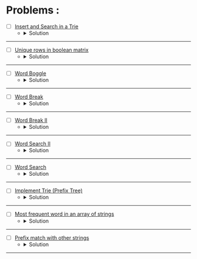 # Problems :

* [ ] [Insert and Search in a Trie](https://www.geeksforgeeks.org/problems/trie-insert-and-search0651/1?page=1&category=Trie&sortBy=submissions) 
    * <details>
        <summary> Solution </summary>

        ```c++
            //{ Driver Code Starts
            // Initial function template for C++

            #include <bits/stdc++.h>

            using namespace std;

            // Alphabet size (# of symbols)
            #define ALPHABET_SIZE (26)

            // Converts key current character into index
            // use only 'a' through 'z' and lower case
            #define CHAR_TO_INDEX(c) ((int)c - (int)'a')

            // trie node
            struct TrieNode {
                struct TrieNode *children[ALPHABET_SIZE];

                // isLeaf is true if the node represents
                // end of a word
                bool isLeaf;
            };

            // Returns new trie node (initialized to NULLs)
            struct TrieNode *getNode(void) {
                struct TrieNode *pNode = NULL;

                pNode = (struct TrieNode *) malloc(sizeof(struct TrieNode));

                if (pNode) {
                    int i;

                    pNode->isLeaf = false;

                    for (i = 0; i < ALPHABET_SIZE; i++) pNode->children[i] = NULL;
                }

                return pNode;
            }


            // } Driver Code Ends
            // User function template for C++

            // trie node
            /*
            struct TrieNode {
                struct TrieNode *children[ALPHABET_SIZE];

                // isLeaf is true if the node represents
                // end of a word
                bool isLeaf;
            };
            */
            class Solution
            {
                public:
                    //Function to insert string into TRIE.
                    void insert(struct TrieNode *root, string key)
                    {
                        // code here
                        TrieNode* currentNode = root;
                        for(auto &ch: key){
                            if(currentNode->children[ch - 'a'] == nullptr){
                                currentNode->children[ch - 'a'] = getNode();
                            }
                            currentNode = currentNode->children[ch - 'a'];
                        }
                        currentNode->isLeaf = true;
                    }
                    
                    //Function to use TRIE data structure and search the given string.
                    bool search(struct TrieNode *root, string key) 
                    {
                        // code here
                        TrieNode* currentNode = root;
                        for(auto &ch: key){
                            if(currentNode->children[ch - 'a'] == nullptr)
                                return false;
                            currentNode = currentNode->children[ch - 'a'];
                        }
                        return currentNode->isLeaf;
                    }
            };

            //{ Driver Code Starts.

            // Driver
            int main() {
                // freopen("input.txt", "r", stdin);
                // freopen("output.txt", "w", stdout);
                int t;
                cin >> t;
                while (t--) {
                    // Input keys (use only 'a' through 'z' and lower case)
                    int n;
                    cin >> n;
                    string keys[n];

                    for (int i = 0; i < n; i++) {
                        cin >> keys[i];
                    }
                    
                    Solution obj;
                    struct TrieNode *root = getNode();
                    // Construct trie
                    for (int i = 0; i < n; i++) obj.insert(root, keys[i]);

                    string abc;

                    cin >> abc;
                    // Search for different keys

                    if (obj.search(root, abc))
                        cout << "1\n";
                    else
                        cout << "0\n";
                    // char ex;
                    // cin >> ex;
                    // cout << ex << "\n";
                }
                return 0;
            }
            // } Driver Code Ends
        
    </details>

---


* [ ] [Unique rows in boolean matrix](https://www.geeksforgeeks.org/problems/unique-rows-in-boolean-matrix/1?page=1&category=Trie&sortBy=submissions) 
    * <details>
        <summary> Solution </summary>

        ```c++
            //{ Driver Code Starts
            #include<bits/stdc++.h>
            using namespace std;
            #define MAX 1000

            vector<vector<int>> uniqueRow(int M[MAX][MAX],int row,int col);


            // } Driver Code Ends

            struct TrieNode {
                TrieNode* children[2];
                bool isVisited;
                TrieNode() {
                    isVisited = false;
                    children[0] = nullptr;
                    children[1] = nullptr;
                }
            };

            class Solution
            {
                public:
                // #define MAX 1000
                vector<vector<int>> uniqueRow(int M[MAX][MAX],int row,int col)
                {
                    //Your code here
                    TrieNode* root = new TrieNode();
                    vector<vector<int>>ans;
                    for(int i = 0; i < row;i++){
                        vector<int> v;
                        for(int j = 0; j < col;j++){
                            v.push_back(M[i][j]);
                        }
                        insert(root, v, col);
                    }
                    for(int i = 0; i < row;i++){
                        vector<int> v;
                        for(int j = 0; j < col;j++){
                            v.push_back(M[i][j]);
                        }
                        if(search(root, v, col)) ans.push_back(v);
                    }
                    return ans;
                }
                
                void insert(TrieNode* root, vector<int>& v, int& n){
                    TrieNode* currentNode = root;
                    for(int i = 0; i < n;i++){
                        if(currentNode->children[v[i]] == nullptr){
                            currentNode->children[v[i]] = new TrieNode();
                        }
                        currentNode = currentNode->children[v[i]];
                    }
                }
                
                bool search(TrieNode* root, vector<int>& v, int& n){
                    TrieNode* currentNode = root;
                    for(int i = 0; i < n;i++){
                        currentNode = currentNode->children[v[i]];
                    }
                    bool Visited = !currentNode->isVisited;
                    currentNode->isVisited = true;
                    return Visited;
                }
            };

            //{ Driver Code Starts.

            int main()
            {
                int T;
                cin>>T;
                while(T--)
                {
                    int n,m;
                    cin>>n>>m;
                    int a[MAX][MAX];
                    for(int i=0;i<n;i++)
                    for(int j=0;j<m;j++)
                    cin>>a[i][j];
                    Solution ob;
                    vector<vector<int>> vec = ob.uniqueRow(a,n,m);
                    for(int i = 0;i<vec.size();i++){
                        for(int x : vec[i]){
                            cout<<x<<" ";
                        }
                        cout<<"$";
                    }
                    cout<<endl;
                }
            }

            // } Driver Code Ends
        
    </details>

---



* [ ] [Word Boggle](https://www.geeksforgeeks.org/problems/word-boggle4143/1?page=1&category=Trie&sortBy=submissions) 
    * <details>
        <summary> Solution </summary>

        ```c++
            //{ Driver Code Starts
            // Initial template for C++

            #include <bits/stdc++.h>
            using namespace std;

            // } Driver Code Ends

            struct TrieNode {
                TrieNode* children[60];
                string Word;
                bool End;
                TrieNode() {
                    Word = "";
                    End = false;
                    for(int i = 0; i < 60;i++){
                        children[i] = nullptr;
                    }
                }
            };

            class Solution {
                
                int dx[8] = {1, -1, 0, 0, -1, -1, 1, 1};
                int dy[8] = {0, 0, 1, -1, -1, 1, -1, 1};
                
                void insert(TrieNode* root, string& key){
                    TrieNode* currentNode = root;
                    for(auto &ch: key){
                        if(currentNode->children[ch - 'A'] == nullptr){
                            currentNode->children[ch - 'A'] = new TrieNode();   
                        }
                        currentNode = currentNode->children[ch - 'A'];
                    }
                    currentNode->End = true;
                    currentNode->Word = key;
                }
                
                bool search(TrieNode* root, string& key){
                    TrieNode* currentNode = root;
                    for(auto &ch: key){
                        if(currentNode->children[ch - 'A'] == nullptr){
                            return false;
                        }
                        currentNode = currentNode->children[ch - 'A'];
                    }
                    return currentNode != nullptr && currentNode->End > 0;
                }
                
                bool deleteKey(TrieNode* root, string& key){
                    TrieNode* currentNode = root;
                    for(auto &ch: key){
                        if(currentNode->children[ch - 'A'] == nullptr){
                            return false;
                        }
                        currentNode = currentNode->children[ch - 'A'];
                    }
                    if(currentNode != nullptr && currentNode->End > 0){
                        currentNode->End = false;
                        return true;
                    }
                    return false;
                }
                
                bool isValid(int x, int y, int n, int m){
                    return (x >= 0 && x < n && y >= 0 && y < m);
                }
                
                void dfs(int x, int y, int& n, int& m, TrieNode* root, vector<vector<char>>& board, vector<string>& ans){
                    if(!isValid(x, y, n, m) || board[x][y] == '#' || root->children[board[x][y] - 'A'] == nullptr)
                        return;
                    if(root->children[board[x][y] - 'A']->End){
                        ans.push_back(root->children[board[x][y] - 'A']->Word);
                        root->children[board[x][y] - 'A']->End = false;
                    }
                    char ch = board[x][y];
                    board[x][y] = '#';
                    for(int i = 0; i < 8;i++){
                        int newX = x + dx[i];
                        int newY = y + dy[i];
                        dfs(newX, newY, n, m, root->children[ch - 'A'], board, ans);
                    }
                    board[x][y] = ch;
                }
            public:
                vector<string> wordBoggle(vector<vector<char> >& board, vector<string>& dictionary) {
                    // Code here
                    int n = board.size();
                    int m = board[0].size();
                    vector<string> ans;
                    TrieNode* root = new TrieNode();
                    for(auto &str: dictionary){
                        insert(root, str);
                    }
                    for(int i = 0; i < n;i++){
                        for(int j = 0; j < m;j++){
                            dfs(i, j, n, m, root, board, ans);
                        }
                    }
                    return ans;
                }
            };

            //{ Driver Code Starts.

            int main() {
                int t;
                cin >> t;
                while (t--) {
                    int N;
                    cin >> N;
                    vector<string> dictionary;
                    for (int i = 0; i < N; ++i) {
                        string s;
                        cin >> s;
                        dictionary.push_back(s);
                    }
                    
                    int R, C;
                    cin >> R >> C;
                    vector<vector<char> > board(R);
                    for (int i = 0; i < R; i++) {
                        board[i].resize(C);
                        for (int j = 0; j < C; j++) cin >> board[i][j];
                    }
                    Solution obj;
                    vector<string> output = obj.wordBoggle(board, dictionary);
                    if (output.size() == 0)
                        cout << "-1";
                    else {
                        sort(output.begin(), output.end());
                        for (int i = 0; i < output.size(); i++) cout << output[i] << " ";
                    }
                    cout << endl;
                }
            }

            // } Driver Code Ends
        
    </details>

---


* [ ] [Word Break](https://leetcode.com/problems/word-break/description/) 
    * <details>
        <summary> Solution </summary>

        ```c++
            struct TrieNode {
                bool isWord;
                unordered_map<char, TrieNode*> children;
                TrieNode() : isWord(false), children(unordered_map<char, TrieNode*>()) {}
            };

            class Solution {
                void insert(TrieNode* root, string& key){
                    for(auto &ch: key){
                        if(root->children.find(ch) == root->children.end()){
                            root->children[ch] = new TrieNode();
                        }
                        root = root->children[ch];
                    }
                    root->isWord = true;
                }

                // it's a valid function but take exponential time (time limit).
                bool isExist(int idx, int& n, string& str, TrieNode* root, TrieNode* cur){
                    if(idx == n){
                        return root == cur;
                    }
                    bool flag = false;
                    if(cur->children.find(str[idx]) != cur->children.end()){
                        flag |= isExist(idx + 1, n, str, root, cur->children[str[idx]]);
                        if(cur->children[str[idx]]->isWord) flag |= isExist(idx + 1, n, str, root, root);
                    }
                    return flag;
                }
            public:
                bool wordBreak(string& s, vector<string>& wordDict) {
                    int n = s.size();
                    TrieNode* root = new TrieNode();
                    for(auto &str: wordDict){
                        insert(root, str);
                    }
                    vector<bool> dp(n);
                    for(int i = 0; i < n;i++){
                        if(!i || dp[i - 1]){
                            TrieNode* currentNode = root;
                            for(int j = i; j < n;j++){
                                if(currentNode->children.find(s[j]) == currentNode->children.end()){
                                    break;
                                }
                                if(currentNode->children[s[j]]->isWord) dp[j] = true;
                                currentNode = currentNode->children[s[j]];
                            }
                        }
                    }
                    return dp[n - 1];
                }
            };
        
    </details>

---


* [ ] [Word Break II](https://leetcode.com/problems/word-break-ii/description/) 
    * <details>
        <summary> Solution </summary>

        ```c++
            struct TrieNode {
                bool isWord;
                string Word;
                unordered_map<char, TrieNode*> children;
                TrieNode() : isWord(false), Word(""), children(unordered_map<char, TrieNode*>()) {}
            };

            class Solution {
                void insert(TrieNode* root, string& key){
                    for(auto &ch: key){
                        if(root->children.find(ch) == root->children.end()){
                            root->children[ch] = new TrieNode();
                        }
                        root = root->children[ch];
                    }
                    root->isWord = true;
                    root->Word = key;
                }

                void isExist(int idx, int& n, string& str,string word, vector<string>& ans, TrieNode* root, TrieNode* cur){
                    if(idx == n){
                        if(root == cur && word.size()){
                            word.pop_back();
                            ans.push_back(word);
                        }
                        return;
                    }
                    if(cur->children.find(str[idx]) != cur->children.end()){
                        isExist(idx + 1, n, str, word, ans, root, cur->children[str[idx]]);
                        if(cur->children[str[idx]]->isWord) {
                            word += cur->children[str[idx]]->Word + ' ';
                            isExist(idx + 1, n, str, word, ans, root, root);
                        }
                    }
                }
            public:
                    vector<string> wordBreak(string s, vector<string>& wordDict) {
                        int n = s.size();
                        TrieNode* root = new TrieNode();
                        for(auto &str: wordDict){
                            insert(root, str);
                        }
                        vector<string> ans;
                        isExist(0, n, s, "", ans, root, root);
                        return ans;
                    }
            };
        
    </details>

---


* [ ] [Word Search II](https://leetcode.com/problems/word-search-ii/description/) 
    * <details>
        <summary> Solution </summary>

        ```c++
            struct TrieNode {
                TrieNode* children[26];
                bool isWord;
                string Word;
                TrieNode() {
                    isWord = false;
                    Word = "";
                    for(int i = 0; i < 26;i++){
                        children[i] = nullptr;
                    }
                }
            };

            class Solution {
                int dx[4] = {1, -1, 0, 0};
                int dy[4] = {0, 0, 1, -1};
                void insert(TrieNode* root, string& key){
                    TrieNode* current = root;
                    for(auto &ch: key){
                        if(current->children[ch - 'a'] == nullptr){
                            current->children[ch - 'a'] = new TrieNode();
                        }
                        current = current->children[ch - 'a'];
                    }
                    current->isWord = true;
                    current->Word = key;
                }
                bool isValid(int x, int y, int n, int m){
                    return (x >= 0 && x < n && y >= 0 && y < m);
                }
                void dfs(int x, int y, int n, int m, TrieNode* root, vector<vector<char>>& board, vector<string>& res){
                    if(!isValid(x, y, n, m) || board[x][y] == '#' || root->children[board[x][y] - 'a'] == nullptr) return;
                    char ch = board[x][y];
                    if(root->children[ch - 'a']->isWord){
                        root->children[ch - 'a']->isWord = false;
                        res.push_back(root->children[ch - 'a']->Word);
                    }
                    board[x][y] = '#';
                    for(int i = 0; i < 4;i++){
                        int newX = x + dx[i];
                        int newY = y + dy[i];
                        dfs(newX, newY, n, m, root->children[ch - 'a'], board, res);
                    }
                    board[x][y] = ch;
                }
            public:
                vector<string> findWords(vector<vector<char>>& board, vector<string>& words) {
                    int n = board.size();
                    int m = board[0].size();
                    vector<string> res;
                    TrieNode* root = new TrieNode();
                    for(auto &str: words){
                        insert(root, str);
                    }
                    for(int i = 0; i < n;i++){
                        for(int j = 0; j < m;j++){
                            dfs(i, j, n, m, root, board, res);
                        }
                    }
                    return res;
                }
            };
        
    </details>

---



* [ ] [Word Search](https://leetcode.com/problems/word-search/description/) 
    * <details>
        <summary> Solution </summary>

        ```c++
            struct TrieNode {
                TrieNode* children[60];
                bool isEnd;
                TrieNode() {
                    isEnd = false;
                    for(int i = 0; i < 60;i++){
                        children[i] = nullptr;
                    }
                }
            };

            class Solution {
                int dx[4] = {1, -1, 0, 0};
                int dy[4] = {0, 0, 1, -1};
                void insert(TrieNode* root, string& key){
                    TrieNode* current = root;
                    for(auto &ch: key){
                        if(current->children[ch - 'A'] == nullptr){
                            current->children[ch - 'A'] = new TrieNode();
                        }
                        current = current->children[ch - 'A'];
                    }
                    current->isEnd = true;
                }
                bool isValid(int x, int y, int n, int m){
                    return (x >= 0 && x < n && y >= 0 && y < m);
                }
                bool dfs(int x, int y, int n, int m, TrieNode* root, vector<vector<char>>&board) {
                    if(!isValid(x, y, n, m) || board[x][y] == '#' || root->children[board[x][y] - 'A'] == nullptr) 
                        return false;
                    char ch = board[x][y];
                    board[x][y] = '#';
                    if(root->children[ch - 'A']->isEnd) return true;
                    bool flag = false;
                    for(int i = 0; i < 4;i++){
                        int newX = x + dx[i];
                        int newY = y + dy[i];
                        flag |= dfs(newX, newY, n, m, root->children[ch - 'A'], board);
                    }
                    board[x][y] = ch;
                    return flag;
                }
            public:
                bool exist(vector<vector<char>>& board, string word) {
                    int n = board.size();
                    int m = board[0].size();
                    TrieNode* root = new TrieNode();
                    insert(root, word);
                    for(int i = 0; i < n;i++){
                        for(int j = 0; j < m;j++){
                            if(dfs(i, j, n, m, root, board)) return true;
                        }
                    }
                    return false;
                }
            };
        
    </details>

---



* [ ] [Implement Trie (Prefix Tree)](https://leetcode.com/problems/implement-trie-prefix-tree/description/) 
    * <details>
        <summary> Solution </summary>

        ```c++
            struct TrieNode {
                TrieNode* children[26];
                bool isEnd;
                TrieNode() {
                    isEnd = false;
                    for(int i = 0; i < 26;i++){
                        children[i] = nullptr;
                    }
                }
            };
            class Trie {
                TrieNode* root;
            public:
                Trie() {
                    root = new TrieNode();
                }
                
                void insert(string word) {
                    TrieNode* currentNode = root;
                    for(auto &ch: word){
                        if(currentNode->children[ch - 'a'] == nullptr){
                            currentNode->children[ch - 'a'] = new TrieNode();
                        }
                        currentNode = currentNode->children[ch - 'a'];
                    }
                    currentNode->isEnd = true;
                }
                
                bool search(string word) {
                    TrieNode* currentNode = root;
                    for(auto &ch: word){
                        if(currentNode->children[ch - 'a'] == nullptr)
                            return false;
                        currentNode = currentNode->children[ch - 'a'];
                    }
                    return currentNode->isEnd;
                }
                
                bool startsWith(string prefix) {
                    TrieNode* currentNode = root;
                    for(auto &ch: prefix){
                        if(currentNode->children[ch - 'a'] == nullptr)
                            return false;
                        currentNode = currentNode->children[ch - 'a'];
                    }
                    return true;
                }
            };

            /**
            * Your Trie object will be instantiated and called as such:
            * Trie* obj = new Trie();
            * obj->insert(word);
            * bool param_2 = obj->search(word);
            * bool param_3 = obj->startsWith(prefix);
            */
        
    </details>

---



* [ ] [Most frequent word in an array of strings](https://www.geeksforgeeks.org/problems/most-frequent-word-in-an-array-of-strings3528/1?page=1&category=Trie&sortBy=submissions) 
    * <details>
        <summary> Solution </summary>

        ```c++
            //{ Driver Code Starts
            // Initial template for C++

            #include <bits/stdc++.h>
            using namespace std;

            // } Driver Code Ends
            // User function template for C++
            struct TrieNode {
                TrieNode* children[26];
                int End;
                TrieNode() {
                    End = 0;
                    for(int i = 0; i < 26;i++){
                        children[i] = nullptr;
                    }
                }
            };
            class Solution
            {
                void insert(TrieNode* root, string& key, int& mx){
                    TrieNode* current = root;
                    for(auto &ch: key){
                        if(current->children[ch - 'a'] == nullptr){
                            current->children[ch - 'a'] = new TrieNode();   
                        }
                        current = current->children[ch - 'a'];
                    }
                    current->End++;
                    mx = max(mx, current->End);
                }
                void search(TrieNode* root, string& key, int& mx, string& ans){
                    TrieNode* current = root;
                    for(auto &ch: key){
                        current = current->children[ch - 'a'];
                    }
                    if(current->End == mx){
                        ans = key;
                    }
                }
                public:
                //Function to find most frequent word in an array of strings.
                string mostFrequentWord(string arr[], int n) 
                {
                    // code here
                    TrieNode* root = new TrieNode();
                    int mx = 0;
                    string ans = "";
                    unordered_map<string, bool> vis;
                    for(int i = 0; i < n;i++){
                        insert(root, arr[i], mx);
                    }
                    for(int i = 0; i < n;i++){
                        if(!vis[arr[i]]) search(root, arr[i], mx, ans);
                        vis[arr[i]] = 1;
                    }
                    return ans;
                }
            };

            //{ Driver Code Starts.
            int main() {
                int t;
                cin >> t;
                while (t--) {
                    int n;
                    cin >> n;

                    string arr[n];
                    for (int i = 0; i < n; i++) cin >> arr[i];
                    Solution obj;
                    cout << obj.mostFrequentWord(arr, n) << endl;
                }
                return 0;
            }

            // } Driver Code Ends
        
    </details>

---



* [ ] [Prefix match with other strings](https://www.geeksforgeeks.org/problems/prefix-match-with-other-strings/1?page=1&category=Trie&sortBy=submissions) 
    * <details>
        <summary> Solution </summary>

        ```c++
            //{ Driver Code Starts
            //Initial template for C++

            #include<bits/stdc++.h> 
            using namespace std; 

            // } Driver Code Ends
            //User function Template for C++
            struct TrieNode {
                TrieNode* children[26];
                int prefix;
                TrieNode() {
                    for(int i = 0; i < 26;i++){
                        children[i] = nullptr;
                    }
                    prefix = 0;
                }
            };
            class Solution{
                void insert(TrieNode* root, string& key){
                    TrieNode* current = root;
                    for(auto &ch: key){
                        if(current->children[ch - 'a'] == nullptr){
                            current->children[ch - 'a'] = new TrieNode();   
                        }
                        current->children[ch - 'a']->prefix++;
                        current = current->children[ch - 'a'];
                    }
                }
                int search(TrieNode* root, string& key, int k){
                    if(k > key.size()) return 0;
                    TrieNode* current = root;
                    for(int i = 0; i < k;i++){
                        if(current->children[key[i] - 'a'] == nullptr) {
                            return 0;
                        }   
                        current = current->children[key[i] - 'a'];
                    }
                    return current->prefix;
                }
            public:
                int klengthpref(string arr[], int n, int k, string str){    
                    TrieNode* root = new TrieNode();
                    for(int i = 0; i < n;i++){
                        insert(root, arr[i]);
                    }
                    return search(root, str, k);
                }
            };

            //{ Driver Code Starts.
            int main() 
            { 
                int t;
                cin>>t;
                while(t--)
                {
                    int n;
                    cin>>n;
                    string arr[n];
                    for(int i=0;i<n;i++)
                    {
                        string s;
                        cin>>arr[i];
                        
                    }
                    int k;
                    cin>>k;
                    string str;
                    cin>>str;
                    
                    Solution ob;
                    cout << ob.klengthpref(arr, n, k, str) << endl;
                }
                return 0; 
            } 

            // } Driver Code Ends
        
    </details>

---